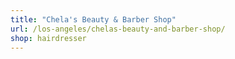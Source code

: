```yaml
---
title: "Chela's Beauty & Barber Shop"
url: /los-angeles/chelas-beauty-and-barber-shop/
shop: hairdresser
---
```

